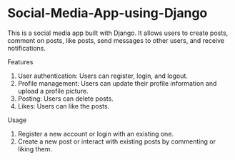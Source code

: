 # Social-Media-App-using-Django

This is a social media app built with Django. It allows users to create posts, comment on posts, like posts, send messages to other users, and receive notifications.

Features
1. User authentication: Users can register, login, and logout.
2. Profile management: Users can update their profile information and upload a profile picture.
3. Posting: Users can delete posts.
4. Likes: Users can like the posts.

Usage
1. Register a new account or login with an existing one.
2. Create a new post or interact with existing posts by commenting or liking them.
